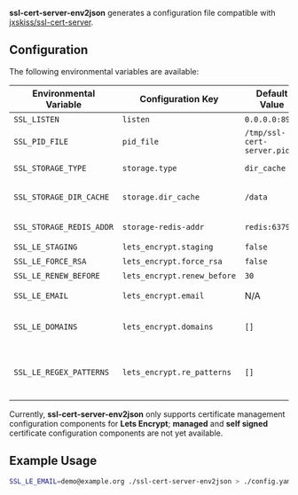 **ssl-cert-server-env2json** generates a configuration file compatible with [jxskiss/ssl-cert-server](https://github.com/jxskiss/ssl-cert-server).

## Configuration

The following environmental variables are available:

| Environmental Variable   | Configuration Key           | Default Value              | Required | Notes                                                                                                                     |
|--------------------------|-----------------------------|----------------------------|----------|---------------------------------------------------------------------------------------------------------------------------|
| `SSL_LISTEN`             | `listen`                    | `0.0.0.0:8999`             | no       |                                                                                                                           |
| `SSL_PID_FILE`           | `pid_file`                  | `/tmp/ssl-cert-server.pid` | no       |                                                                                                                           |
| `SSL_STORAGE_TYPE`       | `storage.type`              | `dir_cache`                | no       | May be either `dir_cache` or `redis`                                                                                      |
| `SSL_STORAGE_DIR_CACHE`  | `storage.dir_cache`         | `/data`                    | no       | Only used if `dir_cache` option is selected for `SSL_STORAGE_TYPE`                                                        |
| `SSL_STORAGE_REDIS_ADDR` | `storage-redis-addr`        | `redis:6379`               | no       | Only used if `redis` option is selected for `SSL_STORAGE_TYPE`                                                            |
| `SSL_LE_STAGING`         | `lets_encrypt.staging`      | `false`                    | no       |                                                                                                                           |
| `SSL_LE_FORCE_RSA`       | `lets_encrypt.force_rsa`    | `false`                    | no       |                                                                                                                           |
| `SSL_LE_RENEW_BEFORE`    | `lets_encrypt.renew_before` | `30`                       | no       |                                                                                                                           |
| `SSL_LE_EMAIL`           | `lets_encrypt.email`        | N/A                        | yes      | Email for Lets Encrypt notifications                                                                                      |
| `SSL_LE_DOMAINS`         | `lets_encrypt.domains`      | `[]`                       | no       | Array of allowed domains, separated by only commas, e.g. `example.com,example.org`                                        |
| `SSL_LE_REGEX_PATTERNS`  | `lets_encrypt.re_patterns`  | `[]`                       | no       | Array of allowed regex patterns, separated by only commas, e.g. `api1-(\\w+)\\.example\\.com,api2-(\\w+)\\.example\\.com` |

Currently, **ssl-cert-server-env2json** only supports certificate management configuration components for **Lets Encrypt**; **managed** and **self signed** certificate configuration components are not yet available.

## Example Usage

```bash
SSL_LE_EMAIL=demo@example.org ./ssl-cert-server-env2json > ./config.yaml
```
